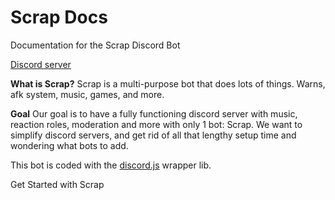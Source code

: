 
# Scrap Docs

Documentation for the Scrap Discord Bot

[Discord server](https://discord.gg/k6bMcs8CKA) 

**What is Scrap?** Scrap is a multi-purpose bot that does lots of things. Warns, afk system, music, games, and more. 

**Goal** Our goal is to have a fully functioning discord server with music, reaction roles, moderation and more with only 1 bot: Scrap. We want to simplify discord servers, and get rid of all that lengthy setup time and wondering what bots to add.


This bot is coded with the [discord.js](https://github.com/discordjs) wrapper lib.

Get Started with Scrap
